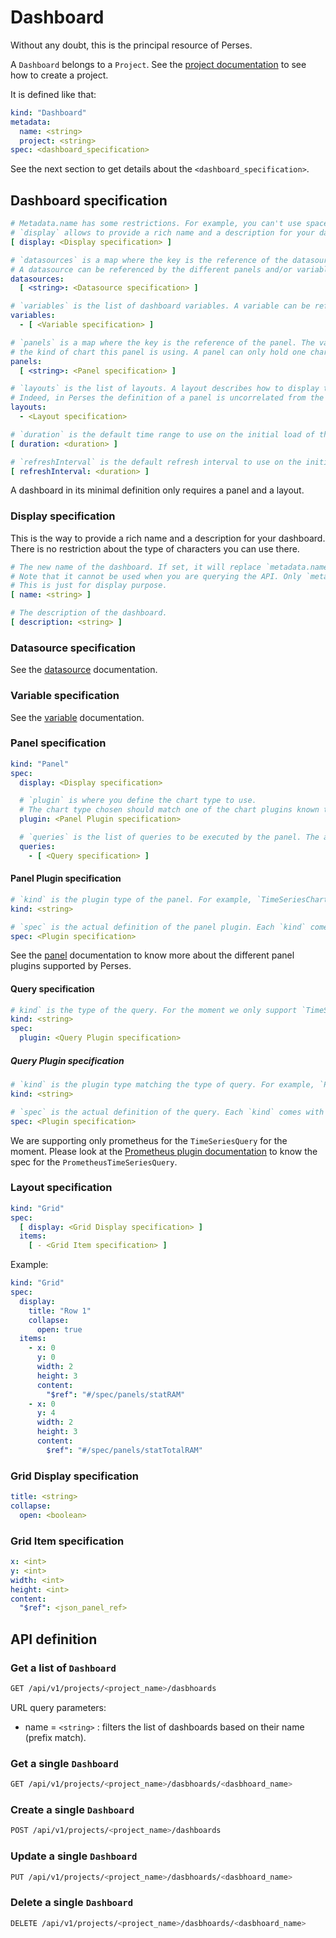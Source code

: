 # Dashboard

Without any doubt, this is the principal resource of Perses.

A `Dashboard` belongs to a `Project`. See the [project documentation](./project.md) to see how to create a project.

It is defined like that:

```yaml
kind: "Dashboard"
metadata:
  name: <string>
  project: <string>
spec: <dashboard_specification>
```

See the next section to get details about the `<dashboard_specification>`.

## Dashboard specification

```yaml
# Metadata.name has some restrictions. For example, you can't use space there.
# `display` allows to provide a rich name and a description for your dashboard.
[ display: <Display specification> ]

# `datasources` is a map where the key is the reference of the datasource. The value is the actual datasource definition.
# A datasource can be referenced by the different panels and/or variables.
datasources:
  [ <string>: <Datasource specification> ]

# `variables` is the list of dashboard variables. A variable can be referenced by the different panels and/or by other variables.
variables:
  - [ <Variable specification> ]

# `panels` is a map where the key is the reference of the panel. The value is the actual panel definition that describes
# the kind of chart this panel is using. A panel can only hold one chart.
panels:
  [ <string>: <Panel specification> ]

# `layouts` is the list of layouts. A layout describes how to display the list of panels. 
# Indeed, in Perses the definition of a panel is uncorrelated from the definition of where to position it.
layouts:
  - <Layout specification>

# `duration` is the default time range to use on the initial load of the dashboard.
[ duration: <duration> ]

# `refreshInterval` is the default refresh interval to use on the initial load of the dashboard.
[ refreshInterval: <duration> ]
```

A dashboard in its minimal definition only requires a panel and a layout.

### Display specification

This is the way to provide a rich name and a description for your dashboard. There is no restriction about the type of
characters you can use there.

```yaml
# The new name of the dashboard. If set, it will replace `metadata.name` in the dashboard title in the UI.
# Note that it cannot be used when you are querying the API. Only `metadata.name` can be used to reference the dashboard.
# This is just for display purpose.
[ name: <string> ]

# The description of the dashboard.
[ description: <string> ]
```

### Datasource specification

See the [datasource](./datasource.md) documentation.

### Variable specification

See the [variable](./variable.md) documentation.

### Panel specification

```yaml
kind: "Panel"
spec:
  display: <Display specification>

  # `plugin` is where you define the chart type to use.
  # The chart type chosen should match one of the chart plugins known to the Perses instance.
  plugin: <Panel Plugin specification>

  # `queries` is the list of queries to be executed by the panel. The available types of query are conditioned by the type of chart & the type of datasource used.
  queries:
    - [ <Query specification> ]
```

#### Panel Plugin specification

```yaml
# `kind` is the plugin type of the panel. For example, `TimeSeriesChart`.
kind: <string>

# `spec` is the actual definition of the panel plugin. Each `kind` comes with its own `spec`.
spec: <Plugin specification>
```

See the [panel](../plugin/panel.md) documentation to know more about the different panel plugins supported by Perses.

#### Query specification

```yaml
# kind` is the type of the query. For the moment we only support `TimeSeriesQuery`.
kind: <string>
spec:
  plugin: <Query Plugin specification>
```

##### Query Plugin specification

```yaml
# `kind` is the plugin type matching the type of query. For example, `PrometheusTimeSeriesQuery` for the query type `TimeSeriesQuery`.
kind: <string>

# `spec` is the actual definition of the query. Each `kind` comes with its own `spec`.
spec: <Plugin specification>
```

We are supporting only prometheus for the `TimeSeriesQuery` for the moment.
Please look at the [Prometheus plugin documentation](../plugin/prometheus.md#datasource) to know the spec for the `PrometheusTimeSeriesQuery`.

### Layout specification

```yaml
kind: "Grid"
spec:
  [ display: <Grid Display specification> ]
  items:
    [ - <Grid Item specification> ]
```

Example:

```yaml
kind: "Grid"
spec:
  display:
    title: "Row 1"
    collapse:
      open: true
  items:
    - x: 0
      y: 0
      width: 2
      height: 3
      content:
        "$ref": "#/spec/panels/statRAM"
    - x: 0
      y: 4
      width: 2
      height: 3
      content:
        $ref": "#/spec/panels/statTotalRAM"
```

### Grid Display specification

```yaml
title: <string>
collapse:
  open: <boolean>
```

### Grid Item specification

```yaml
x: <int>
y: <int>
width: <int>
height: <int>
content:
  "$ref": <json_panel_ref>
```

## API definition

### Get a list of `Dashboard`

```bash
GET /api/v1/projects/<project_name>/dasbhoards
```

URL query parameters:

- name = `<string>` : filters the list of dashboards based on their name (prefix match).

### Get a single `Dashboard`

```bash
GET /api/v1/projects/<project_name>/dasbhoards/<dasbhoard_name>
```

### Create a single `Dashboard`

```bash
POST /api/v1/projects/<project_name>/dashboards
```

### Update a single `Dashboard`

```bash
PUT /api/v1/projects/<project_name>/dasbhoards/<dasbhoard_name>
```

### Delete a single `Dashboard`

```bash
DELETE /api/v1/projects/<project_name>/dasbhoards/<dasbhoard_name>
```
